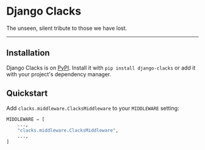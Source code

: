 # Django Clacks
The unseen, silent tribute to those we have lost.

<hr>

## Installation
Django Clacks is on [PyPI](https://pypi.org/project/django-clacks/). Install it with `pip install django-clacks` or add it with your project's dependency manager.



## Quickstart
Add `clacks.middleware.ClacksMiddleware` to your `MIDDLEWARE` setting:
```py
MIDDLEWARE = [
    ...,
    "clacks.middleware.ClacksMiddleware",
    ...,
]
